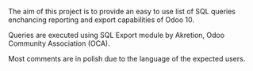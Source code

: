 The aim of this project is to provide an easy to use list of SQL queries enchancing reporting and export capabilities of Odoo 10.

Queries are executed using SQL Export module by Akretion, Odoo Community Association (OCA).

Most comments are in polish due to the language of the expected users.
